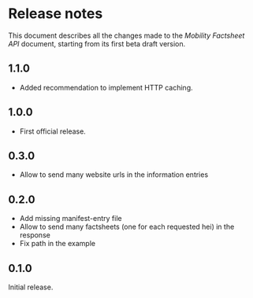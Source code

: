 Release notes
=============

This document describes all the changes made to the *Mobility Factsheet API* document,
starting from its first beta draft version.

1.1.0
-----

* Added recommendation to implement HTTP caching.


1.0.0
-----

* First official release.


0.3.0
-----

* Allow to send many website urls in the information entries


0.2.0
-----

* Add missing manifest-entry file
* Allow to send many factsheets (one for each requested hei) in the response
* Fix path in the example


0.1.0
-----

Initial release.
